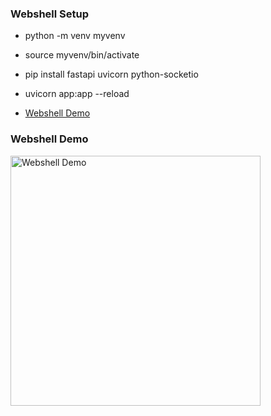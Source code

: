### Webshell Setup

- python -m venv myvenv
- source myvenv/bin/activate
- pip install fastapi uvicorn python-socketio
- uvicorn app:app --reload

- <a href="https://github.com/anpa6841/webshell/blob/master/webshell.mov">Webshell Demo</a>

### Webshell Demo

<img src="https://github.com/user-attachments/assets/08cc52c0-9e69-4ed3-8596-53c37bf24130" alt="Webshell Demo" width="400"/>

